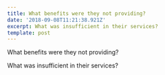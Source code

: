 ```yaml
---
title: What benefits were they not providing?
date: '2018-09-08T11:21:38.921Z'
excerpt: What was insufficient in their services?
template: post
---
```

What benefits were they not providing?

What was insufficient in their services?
